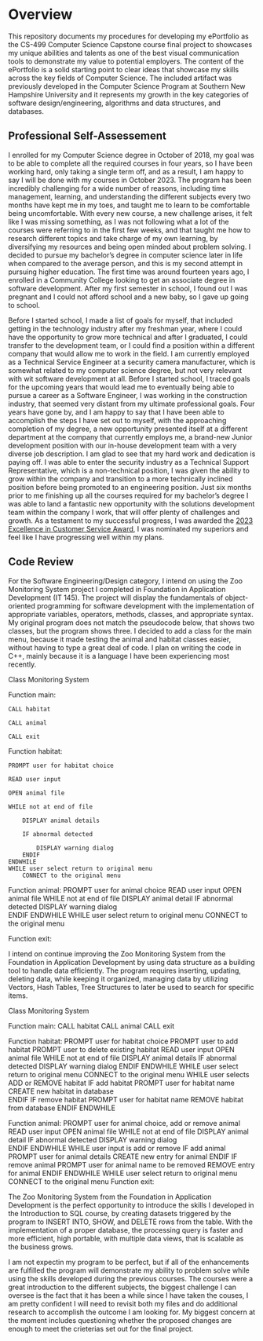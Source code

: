 # **Overview**

This repository documents my procedures for developing my ePortfolio as the CS-499 Computer Science Capstone course final project to showcases my unique abilities and talents as one of the best visual communication tools to demonstrate my value to potential employers. The content of the ePortfolio is a solid starting point to clear ideas that showcase my skills across the key fields of Computer Science. The included artifact was previously developed in the Computer Science Program at Southern New Hampshire University and it represents my growth in the key categories of software design/engineering, algorithms and data structures, and databases.

## **Professional Self-Assessement**

I enrolled for my Computer Science degree in October of 2018, my goal was to be able to complete all the required courses in four years, so I have been working hard, only taking a single term off, and as a result, I am happy to say I will be done with my courses in October 2023. The program has been incredibly challenging for a wide number of reasons, including time management, learning, and understanding the different subjects every two months have kept me in my toes, and taught me to learn to be comfortable being uncomfortable. With every new course, a new challenge arises, it felt like I was missing something, as I was not following what a lot of the courses were referring to in the first few weeks, and that taught me how to research different topics and take charge of my own learning, by diversifying my resources and being open minded about problem solving. I decided to pursue my bachelor’s degree in computer science later in life when compared to the average person, and this is my second attempt in pursuing higher education. The first time was around fourteen years ago, I enrolled in a Community College looking to get an associate degree in software development. After my first semester in school, I found out I was pregnant and I could not afford school and a new baby, so I gave up going to school. 

Before I started school, I made a list of goals for myself, that included getting in the technology industry after my freshman year, where I could have the opportunity to grow more technical and after I graduated, I could transfer to the development team, or I could find a position within a different company that would allow me to work in the field. I am currently employed as a Technical Service Engineer at a security camera manufacturer, which is somewhat related to my computer science degree, but not very relevant with wit software development at all. Before I started school, I traced goals for the upcoming years that would lead me to eventually being able to pursue a career as a Software Engineer, I was working in the construction industry, that seemed very distant from my ultimate professional goals. Four years have gone by, and I am happy to say that I have been able to accomplish the steps I have set out to myself, with the approaching completion of my degree, a new opportunity presented itself at a different department at the company that currently employs me, a brand-new Junior development position with our in-house development team with a very diverse job description. I am glad to see that my hard work and dedication is paying off. I was able to enter the security industry as a Technical Support Representative, which is a non-technical position, I was given the ability to grow within the company and transition to a more technically inclined position before being promoted to an engineering position. Just six months prior to me finishing up all the courses required for my bachelor’s degree I was able to land a fantastic new opportunity with the solutions development team within the company I work, that will offer plenty of challenges and growth. As a testament to my successful progress, I was awarded the [2023 Excellence in Customer Service Award](https://www.axis.com/en-us/newsroom/news/2023-excellence-in-customer-service-award), I was nominated my superiors and feel like I have progressing well within my plans.


 ## **Code Review**
 
For the Software Engineering/Design category, I intend on using the Zoo Monitoring System project I completed in Foundation in Application Development (IT 145). The project will display the fundamentals of object-oriented programming for software development with the implementation of appropriate variables, operators, methods, classes, and appropriate syntax. My original program does not match the pseudocode below, that shows two classes, but the program shows three. I decided to add a class for the main menu, because it made testing the animal and habitat classes easier, without having to type a great deal of code. I plan on writing the code in C++, mainly because it is a language I have been experiencing most recently.

Class Monitoring System
  
Function main:

    CALL habitat
    
    CALL animal
    
    CALL exit
    
    
Function habitat:

    PROMPT user for habitat choice

    READ user input
    
    OPEN animal file
    
    WHILE not at end of file
    
        DISPLAY animal details
	
        IF abnormal detected
	
            DISPLAY warning dialog
        ENDIF
    ENDWHILE
    WHILE user select return to original menu
        CONNECT to the original menu
        
Function animal:
    PROMPT user for animal choice
    READ user input
    OPEN animal file
    WHILE not at end of file
	        DISPLAY animal detail
	        IF abnormal detected
		        DISPLAY warning dialog	
	        ENDIF
    ENDWHILE
    WHILE user select return to original menu
        CONNECT to the original menu
        
Function exit:

I intend on continue improving the Zoo Monitoring System from the Foundation in Application Development by using data structure as a building tool to handle data efficiently. The program requires inserting, updating, deleting data, while keeping it organized, managing data by utilizing Vectors, Hash Tables, Tree Structures to later be used to search for specific items. 

Class Monitoring System

Function main:
    CALL habitat
    CALL animal
    CALL exit
    
Function habitat:
    PROMPT user for habitat choice
    PROMPT user to add habitat
    PROMPT user to delete existing habitat
    READ user input
    OPEN animal file
    WHILE not at end of file
	        DISPLAY animal details
            IF abnormal detected
		                DISPLAY warning dialog
            ENDIF
    ENDWHILE
    WHILE user select return to original menu
        CONNECT to the original menu
    WHILE user selects ADD or REMOVE habitat
	        IF add habitat
	            PROMPT user for habitat name
            	CREATE new habitat in database	
        	ENDIF
	        IF remove habitat
	            PROMPT user for habitat name
	            REMOVE habitat from database
        	ENDIF
    ENDWHILE
    
Function animal:
    PROMPT user for animal choice, add or remove animal
    READ user input
    OPEN animal file
    WHILE not at end of file
        	DISPLAY animal detail
            	IF abnormal detected
		                DISPLAY warning dialog	
	            ENDIF
    ENDWHILE
    WHILE user input is add or remove
	        IF add animal
        	PROMPT user for animal details
        	CREATE new entry for animal
        	ENDIF
	        IF remove animal
	            PROMPT user for animal name to be removed
	            REMOVE entry for animal
        	ENDIF
	    ENDWHILE
    WHILE user select return to original menu
        CONNECT to the original menu
Function exit:

The Zoo Monitoring System from the Foundation in Application Development is the perfect opportunity to introduce the skills I developed in the Introduction to SQL course, by creating datasets triggered by the program to INSERT INTO, SHOW, and DELETE rows from the table. With the implementation of a proper database, the processing query is faster and more efficient, high portable, with multiple data views, that is scalable as the business grows. 

I am not expectin my program to be perfect, but if all of the enhancements are fulfilled the program will demonstrate my ability to problem solve while using the skills developed during the previous courses. The courses were a great introduction to the different subjects, the biggest challenge I can oversee is the fact that it has been a while since I have taken the couses, I am pretty confident I will need to revisit both my files and do additional research to accomplish the outcome I am looking for. My biggest concern at the moment includes questioning whether the proposed changes are enough to meet the crieterias set out for the final project. 
